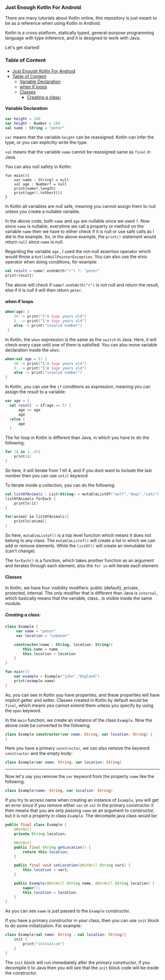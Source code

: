 ### Just Enough Kotlin For Android

There are many tutorials about Kotlin online, this repository is just meant to be as a reference when using Kotlin in Android.

Kotlin is a cross-platform, statically typed, general-purpose programming language with type inference, and it is designed to work with Java.

Let's get started!

### Table of Content

- [Just Enough Kotlin For Android](#just-enough-kotlin-for-android)
- [Table of Content](#table-of-content)
  * [Variable Declaration](#variable-declaration)
  * [when if loops](#when-if-loops)
  * [Classes](#classes)
    + [Creating a class:](#creating-a-class)


#### Variable Declaration

```kotlin
var height = 180
var height : Number = 180
val name : String = "peter"
```
`var` means that the variable `height` can be reassigned. Kotlin can infer the type, or you can explicitly write the type.

`val` means that the variable `name` cannot be reassigned same as `final` in Java.

You can also null safety in Kotlin:

```
fun main(){
    var name : String? = null
    val age : Number? = null
    print(name?.length)
    print(age!!.toShort())
}
```
In Kotlin all variables are null safe, meaning you cannot assign them to null unless you create a nullable variable.

In the above code, both `name` and `age` are nullable since we used `?`. Now since `name` is nullable, everytime we call a property or method on the variable `name` then we have to either check if it is null or use safe calls as I did in the example.
So, in the above example, the `print()` statement would return `null` since `name` is null.

Regarding the variable `age` , I used the not-null assertion operator which would throw a `KotlinNullPointerException`.
You can also use the elvis operator when doing conditions, for example:

```kotlin
val result = name?.endsWith("r") ?: "peter"
print(result)
```
The above will check if `name?.endsWith("r")` is not null and return the result, else if it is null it will then return `peter`.

#### when if loops

```kotlin
when(age) {
    10 -> print("I'm $age years old")
    5  -> print("I'm $age years old")
    else -> print("invalid number")
 }
```
In Kotlin, the `when` expression is the same as the `switch` in Java. Here, it will check every case until one of them is satisfied.
You can also move variable declaration inside the `when`:

```kotlin
when(val age = 5) {
    10 -> print("I'm $age years old")
    5  -> print("I'm $age years old")
    else -> print("invalid number")
}
```
In Kotlin, you can use the `if` conditions as expression, meaning you can assign the result to a variable:

```kotlin
var age = 5
  val result  = if(age == 5) {
      age += age
      age
  }else {
      age
  }
```
The for loop in Kotlin is different than Java, in which you have to do the following:

```kotlin
for (i in 1..4){
    print(i)
}
```
So here, it will iterate from 1 till 4, and if you dont want to include the last number then you can use `until` keyword.

To iterate inside a collection, you can do the following:

```kotlin
val listOfAnimals : List<String> = mutableListOf("wolf","dogs","cats")
listOfAnimals.forEach {
    println(it)
}

for(animal in listOfAnimals){
    println(animal)
}
```
So here, `mutableListof()` is a top level function which means it does not belong to any class. The `mutableListof()` will create a list in which we can add or remove elements.
While the `listOf()` will create an immutable list (can't change).

The `forEach()` is a function, which takes another function as an argument and iterates through each element, also the `for in` will iterate each element.

#### Classes
In Kotlin, we have four visibility modifiers: public (default), private, protected, internal. The only modifier that is different than Java is `internal`, which basically means that the variable, class.. is visible inside the same module.

##### Creating a class:

```kotlin
class Example {
     var name = "peter"
     var location = "Lebanon"

    constructor(name : String, location: String){
        this.name = name
        this.location = location
    }
}

fun main(){
    var example = Example("john","England")
    print(example.name)
}
```
As, you can see in Kotlin you have properties, and these properties will have implicit getter and setter. Classes created in Kotlin by default would be `final`, which means you cannot extend them unless you specify by using the `open` keyword.

In the `main` function, we create an instance of the class `Example`. Now the above code be converted to the following:

```kotlin
class Example constructor(var name: String, var location: String) {
}
```
Here you have a primary `constructor`, we can also remove the keyword `constructor` and the empty body:

```kotlin
class Example(var name: String, var location: String)
```
---

Now let's say you remove the `var` keyword from the property `name` like the following:

```kotlin
class Example(name: String, var location: String)
```
If you try to access name when creating an instance of `Example`, you will get an error since if you remove either `var` or `val` in the primary constructor it then means
that you are only passing `name` as an argument to constructor, but it is not a property in class `Example`. The decompile java class would be:

```Java
public final class Example {
    @NotNull
    private String location;

    @NotNull
    public final String getLocation() {
        return this.location;
    }

    public final void setLocation(@NotNull String var1) {
        this.location = var1;
    }

    public Example(@NotNull String name, @NotNull String location) {
        super();
        this.location = location;
    }
}
```
As you can see `name` is just passed to the `Example` constructor. 

If you have a primary constructor in your class, then you can use `init` block to do some initialization. For example:

```kotlin
class Example(val name: String , val location: String){
    init {
        print("initialize")
    }
}
```
The `init` block will run immediately after the primary constructor, if you decompile it to Java then you will see that the `init` block code will be inside the constructor.
 
